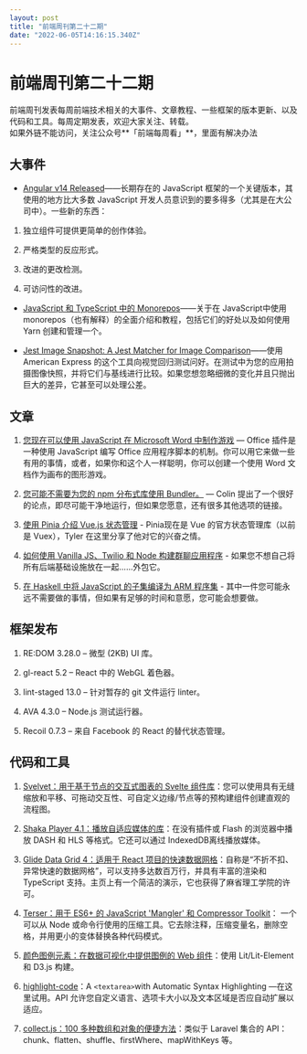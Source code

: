 ```yaml
---
layout: post
title: "前端周刊第二十二期"
date: "2022-06-05T14:16:15.340Z"
---
```

前端周刊第二十二期
=========

前端周刊发表每周前端技术相关的大事件、文章教程、一些框架的版本更新、以及代码和工具。每周定期发表，欢迎大家关注、转载。  
如果外链不能访问，关注公众号**「前端每周看」**，里面有解决办法

大事件
---

*   [Angular v14 Released](https://medium.com/m/global-identity?redirectUrl=https%3A%2F%2Fblog.angular.io%2Fangular-v14-is-now-available-391a6db736af)——长期存在的 JavaScript 框架的一个关键版本，其使用的地方比大多数 JavaScript 开发人员意识到的要多得多（尤其是在大公司中）。一些新的东西：
    

1.  独立组件可提供更简单的创作体验。
    
2.  严格类型的反应形式。
    
3.  改进的更改检测。
    
4.  可访问性的改进。
    

*   [JavaScript 和 TypeScript 中的 Monorepos](https://www.robinwieruch.de/javascript-monorepos/)——关于在 JavaScript中使用 monorepos（也有解释）的全面介绍和教程，包括它们的好处以及如何使用 Yarn 创建和管理一个。
    
*   [Jest Image Snapshot: A Jest Matcher for Image Comparison](https://github.com/americanexpress/jest-image-snapshot)——使用 American Express 的这个工具向视觉回归测试问好。在测试中为您的应用拍摄图像快照，并将它们与基线进行比较。如果您想忽略细微的变化并且只抛出巨大的差异，它甚至可以处理公差。
    

文章
--

1.  [您现在可以使用 JavaScript 在 Microsoft Word 中制作游戏](https://www.youtube.com/watch?v=ZbirrsL0gSQ) — Office 插件是一种使用 JavaScript 编写 Office 应用程序脚本的机制。你可以用它来做一些有用的事情，或者，如果你和这个人一样聪明，你可以创建一个使用 Word 文档作为画布的图形游戏。
    
2.  [您可能不需要为您的 npm 分布式库使用 Bundler。](https://cmdcolin.github.io/posts/2022-05-27-youmaynotneedabundler) — Colin 提出了一个很好的论点，即尽可能干净地运行，但如果您愿意，还有很多其他选项的链接。
    
3.  [使用 Pinia 介绍 Vue.js 状态管理](https://www.youtube.com/watch?v=3zI5MhFFPMA) - Pinia现在是 Vue 的官方状态管理库（以前是 Vuex），Tyler 在这里分享了他对它的兴奋之情。
    
4.  [如何使用 Vanilla JS、Twilio 和 Node 构建群聊应用程序](https://www.smashingmagazine.com/2022/06/build-group-chat-app-vanillajs-twilio-nodejs/) - 如果您不想自己将所有后端基础设施放在一起......外包它。
    
5.  [在 Haskell 中将 JavaScript 的子集编译为 ARM 程序集](https://www.micahcantor.com/blog/js-to-asm-in-hs/) - 其中一件您可能永远不需要做的事情，但如果有足够的时间和意愿，您可能会想要做。
    

框架发布
----

1.  RE:DOM 3.28.0 – 微型 (2KB) UI 库。
    
2.  gl-react 5.2 – React 中的 WebGL 着色器。
    
3.  lint-staged 13.0 – 针对暂存的 git 文件运行 linter。
    
4.  AVA 4.3.0 – Node.js 测试运行器。
    
5.  Recoil 0.7.3 – 来自 Facebook 的 React 的替代状态管理。
    

代码和工具
-----

1.  [Svelvet：用于基于节点的交互式图表的 Svelte 组件库](https://svelvet.io/)：您可以使用具有无缝缩放和平移、可拖动交互性、可自定义边缘/节点等的预构建组件创建直观的流程图。
    
2.  [Shaka Player 4.1：播放自适应媒体的库](https://github.com/shaka-project/shaka-player)：在没有插件或 Flash 的浏览器中播放 DASH 和 HLS 等格式。它还可以通过 IndexedDB离线播放媒体。
    
3.  [Glide Data Grid 4：适用于 React 项目的快速数据网格](https://grid.glideapps.com/)：自称是“不折不扣、异常快速的数据网格”，可以支持多达数百万行，并具有丰富的渲染和 TypeScript 支持。主页上有一个简洁的演示，它也获得了麻省理工学院的许可。
    
4.  [Terser：用于 ES6+ 的 JavaScript 'Mangler' 和 Compressor Toolkit](https://terser.org/)： 一个可以从 Node 或命令行使用的压缩工具。它去除注释，压缩变量名，删除空格，并用更小的变体替换各种代码模式。
    
5.  [颜色图例元素：在数据可视化中提供图例的 Web 组件](https://github.com/clhenrick/color-legend-element)：使用 Lit/Lit-Element 和 D3.js 构建。
    
6.  [highlight-code](https://github.com/WebReflection/highlighted-code)：A `<textarea>`with Automatic Syntax Highlighting —在这里试用。API 允许您自定义语言、选项卡大小以及文本区域是否应自动扩展以适应。
    
7.  [collect.js：100 多种数组和对象的便捷方法](https://collect.js.org/)：类似于 Laravel 集合的 API：chunk、flatten、shuffle、firstWhere、mapWithKeys 等。